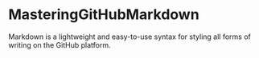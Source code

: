 # MasteringGitHubMarkdown
Markdown is a lightweight and easy-to-use syntax for styling all forms of writing on the GitHub platform.
